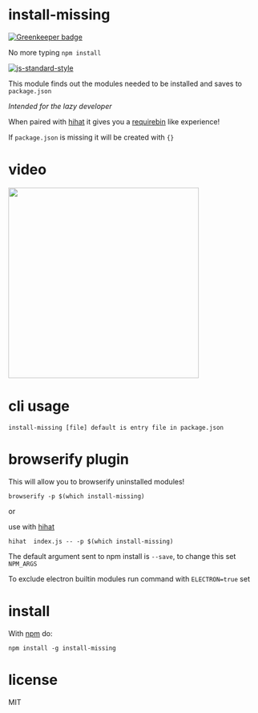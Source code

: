 # install-missing

[![Greenkeeper badge](https://badges.greenkeeper.io/JamesKyburz/install-missing.svg)](https://greenkeeper.io/)

No more typing ```npm install```

[![js-standard-style](https://cdn.rawgit.com/feross/standard/master/badge.svg)](https://github.com/feross/standard)

This module finds out the modules needed to be installed and saves to
`package.json`

*Intended for the lazy developer*

When paired with [hihat] it gives you a
[requirebin] like experience!

If `package.json` is missing it will be created with `{}`

# video

<a href="https://asciinema.org/a/33310?autoplay=1"><img src="https://asciinema.org/a/33310.png" width="380"/></a>

# cli usage
```
install-missing [file] default is entry file in package.json
```

# browserify plugin

This will allow you to browserify uninstalled modules!

```
browserify -p $(which install-missing)
```

or

use with [hihat]

```
hihat  index.js -- -p $(which install-missing)
```

The default argument sent to npm install is ```--save```, 
to change this set ```NPM_ARGS```

To exclude electron builtin modules run command with ```ELECTRON=true``` set

# install

With [npm] do:

```
npm install -g install-missing
```

# license

MIT

[hihat]:https://github.com/Jam3/hihat
[requirebin]:http://requirebin.com
[npm]:https://npmjs.org